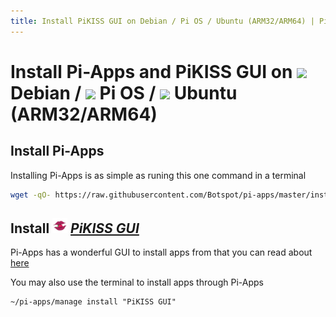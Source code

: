 ```yaml
---
title: Install PiKISS GUI on Debian / Pi OS / Ubuntu (ARM32/ARM64) | Pi-Apps
---
```

# Install Pi-Apps and PiKISS GUI on <img src=https://www.vectorlogo.zone/logos/debian/debian-icon.svg height=20 /> Debian / <img src=https://www.vectorlogo.zone/logos/raspberrypi/raspberrypi-icon.svg height=20 /> Pi OS / <img src=https://www.vectorlogo.zone/logos/ubuntu/ubuntu-icon.svg height=20 /> Ubuntu (ARM32/ARM64)
## Install Pi-Apps

Installing Pi-Apps is as simple as runing this one command in a terminal
```bash
wget -qO- https://raw.githubusercontent.com/Botspot/pi-apps/master/install | bash
```
## Install <img src="/img/app-icons/PiKISS GUI/icon-64.png" height=24> ***[PiKISS GUI](https://github.com/Botspot/pi-apps/tree/master/apps/PiKISS%20GUI)***
Pi-Apps has a wonderful GUI to install apps from that you can read about [here](/wiki/getting-started/running-pi-apps/)
        
You may also use the terminal to install apps through Pi-Apps
```
~/pi-apps/manage install "PiKISS GUI"
```

